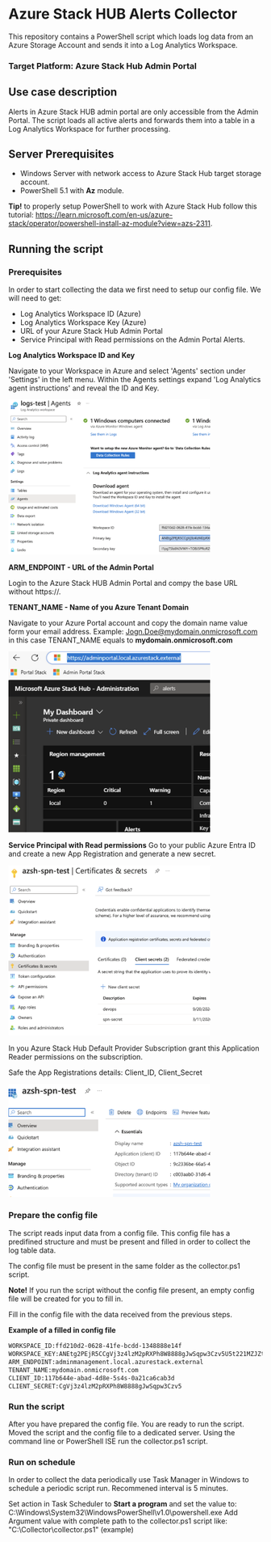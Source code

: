 # Azure Stack HUB Alerts Collector
This repository contains a PowerShell script which loads log data from an Azure Storage Account and sends it into a Log Analytics Workspace.

### Target Platform: Azure Stack Hub Admin Portal

## Use case description
Alerts in Azure Stack HUB admin portal are only accessible from the Admin Portal. The script loads all active alerts and forwards them into a table in a Log Analytics Workspace for further processing.

## Server Prerequisites
- Windows Server with network access to Azure Stack Hub target storage account.
- PowerShell 5.1 with **Az** module.

**Tip!** to properly setup PowerShell to work with Azure Stack Hub follow this tutorial: https://learn.microsoft.com/en-us/azure-stack/operator/powershell-install-az-module?view=azs-2311.

## Running the script
### Prerequisites
In order to start collecting the data we first need to setup our config file.
We will need to get:
- Log Analytics Workspace ID (Azure)
- Log Analytics Workspace Key (Azure)
- URL of your Azure Stack Hub Admin Portal
- Service Principal with Read permissions on the Admin Portal Alerts.

**Log Analytics Workspace ID and Key**

Navigate to your Workspace in Azure and select 'Agents' section under 'Settings' in the left menu. Within the Agents settings expand 'Log Analytics agent instructions' and reveal the ID and Key.

<img src="pictures/workspace_info.png" width="400">

**ARM_ENDPOINT - URL of the Admin Portal**

Login to the Azure Stack HUB Admin Portal and compy the base URL without https://.

**TENANT_NAME - Name of you Azure Tenant Domain**

Navigate to your Azure Portal account and copy the domain name value form your email address.
Example: Jogn.Doe@mydomain.onmicrosoft.com in this case TENANT_NAME equals to **mydomain.onmicrosoft.com**

<img src="pictures/admin_portal_url.png" width="400">

**Service Principal with Read permissions**
Go to your public Azure Entra ID and create a new App Registration and generate a new secret.

<img src="pictures/service_principal_secret.png" width="400">

In you Azure Stack Hub Default Provider Subscription grant this Application Reader permissions on the subscription.

Safe the App Registrations details: Client_ID, Client_Secret

<img src="pictures/service_principal_details.png" width="400">

### Prepare the config file
The script reads input data from a config file. This config file has a predifined structure and must be present and filled in order to collect the log table data.

The config file must be present in the same folder as the collector.ps1 script.

**Note!** If you run the script without the config file present, an empty config file will be created for you to fill in.

Fill in the config file with the data received from the previous steps.

**Example of a filled in config file**
```
WORKSPACE_ID:ffd210d2-0628-41fe-bcdd-1348888e14f
WORKSPACE_KEY:ANEtg2PEjR5CCgVj3z4lzM2pRXPh8W8888gJwSqpw3Czv5U5t221MZJZtHRSpui4qyaV0elS398oZzmdHcwvhQ==
ARM_ENDPOINT:adminmanagement.local.azurestack.external
TENANT_NAME:mydomain.onmicrosoft.com
CLIENT_ID:117b644e-abad-4d8e-5s4s-0a21ca6cab3d
CLIENT_SECRET:CgVj3z4lzM2pRXPh8W8888gJwSqpw3Czv5
```
### Run the script
After you have prepared the config file. You are ready to run the script. Moved the script and the config file to a dedicated server. Using the command line or PowerShell ISE run the collector.ps1 script.

### Run on schedule
In order to collect the data periodically use Task Manager in Windows to schedule a periodic script run.
Recommened interval is 5 minutes.

Set action in Task Scheduler to **Start a program** and set the value to: C:\Windows\System32\WindowsPowerShell\v1.0\powershell.exe Add Argument value with complete path to the collector.ps1 script like: "C:\Collector\collector.ps1" (example)
